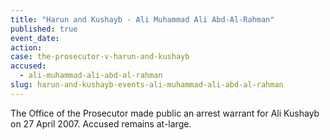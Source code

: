 ```yaml
---
title: "Harun and Kushayb - Ali Muhammad Ali Abd-Al-Rahman"
published: true
event_date:
action:
case: the-prosecutor-v-harun-and-kushayb
accused:
  - ali-muhammad-ali-abd-al-rahman
slug: harun-and-kushayb-events-ali-muhammad-ali-abd-al-rahman
---
```


The Office of the Prosecutor made public an arrest warrant for Ali Kushayb on 27 April 2007. Accused remains at-large.

